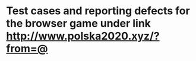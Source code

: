 # Test cases and reporting defects for the browser game under link http://www.polska2020.xyz/?from=@
